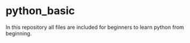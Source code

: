 # python_basic
In this repository all files are included for beginners to learn python from beginning.
